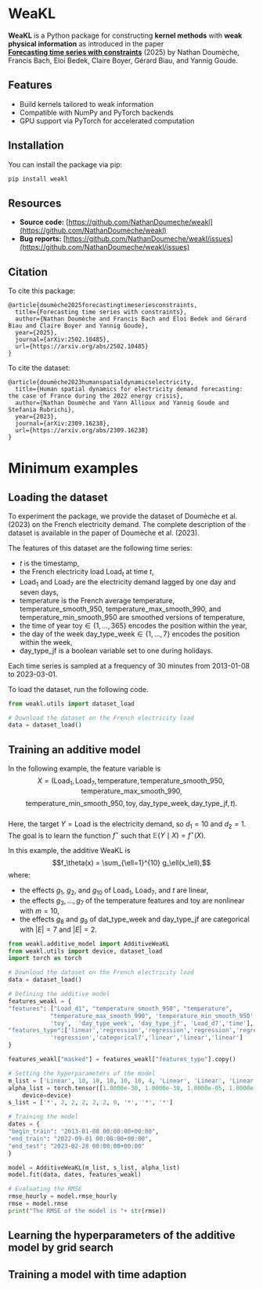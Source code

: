 # WeaKL

**WeaKL** is a Python package for constructing **kernel methods** with **weak physical information** as introduced in the paper  
[**Forecasting time series with constraints**](https://arxiv.org/abs/2502.10485) (2025) by Nathan Doumèche, Francis Bach, Eloi Bedek, Claire Boyer, Gérard Biau, and Yannig Goude.



##  Features

- Build kernels tailored to weak information
- Compatible with NumPy and PyTorch backends  
- GPU support via PyTorch for accelerated computation  

## Installation

You can install the package via pip:

```bash
pip install weakl
```

## Resources

* **Source code:** [https://github.com/NathanDoumeche/weakl](https://github.com/NathanDoumeche/weakl)
* **Bug reports:** [https://github.com/NathanDoumeche/weakl/issues](https://github.com/NathanDoumeche/weakl/issues)



## Citation
To cite this package:

    @article{doumèche2025forecastingtimeseriesconstraints,
      title={Forecasting time series with constraints}, 
      author={Nathan Doumèche and Francis Bach and Éloi Bedek and Gérard Biau and Claire Boyer and Yannig Goude},
      year={2025},
      journal={arXiv:2502.10485},
      url={https://arxiv.org/abs/2502.10485}
    }

To cite the dataset:

    @article{doumèche2023humanspatialdynamicselectricity,
      title={Human spatial dynamics for electricity demand forecasting: the case of France during the 2022 energy crisis}, 
      author={Nathan Doumèche and Yann Allioux and Yannig Goude and Stefania Rubrichi},
      year={2023},
      journal={arXiv:2309.16238},
      url={https://arxiv.org/abs/2309.16238}
    }

# Minimum examples

## Loading the dataset
To experiment the package, we provide the dataset of Doumèche et al. (2023) on the French electricity demand. The complete description of the dataset is available in the paper of Doumèche et al. (2023). 


The features of this dataset are the following time series:
* $t$ is the timestamp,  
* the French electricity load $\text{Load}_t$ at time $t$,  
* $\text{Load}_1$ and $\text{Load}_7$ are the electricity demand lagged by one day and seven days,  
* $\text{temperature}$ is the French average temperature, $\text{temperature\_smooth\_950}$, $\text{temperature\_max\_smooth\_990}$, and $\text{temperature\_min\_smooth\_950}$ are smoothed versions of $\text{temperature}$,  
* the time of year $\text{toy} \in \{1, \dots, 365\}$ encodes the position within the year,  
* the day of the week $\text{day\_type\_week} \in \{1, \dots, 7\}$ encodes the position within the week,  
* $\text{day\_type\_jf}$ is a boolean variable set to one during holidays.

Each time series is sampled at a frequency of $30$ minutes from 2013-01-08 to 2023-03-01.

To load the dataset, run the following code.

```python
from weakl.utils import dataset_load

# Download the dataset on the French electricity load
data = dataset_load()
```

## Training an additive model

In the following example, the feature variable is  
$$
X = (\text{Load}_1, \text{Load}_7, \text{temperature}, \text{temperature\_smooth\_950}, \text{temperature\_max\_smooth\_990},
$$
$$
\text{temperature\_min\_smooth\_950}, \text{toy}, \text{day\_type\_week}, \text{day\_type\_jf}, t).
$$  
Here, the target $Y = \text{Load}$ is the electricity demand, so $d_1 = 10$ and $d_2 = 1$.  
The goal is to learn the function $f^\star$ such that $\mathbb{E}(Y \mid X) = f^\star(X)$.



In this example, the additive WeaKL is $$f_\theta(x) = \sum_{\ell=1}^{10} g_\ell(x_\ell),$$ where:

* the effects $g_1$, $g_2$, and $g_{10}$ of $\mathrm{Load}_1$, $\mathrm{Load}_7$, and $t$ are linear,
* the effects $g_3,\dots, g_7$ of the temperature features and $\mathrm{toy}$ are nonlinear with $m=10$,
* the effects $g_8$ and $g_9$ of   $\mathrm{dat\_ type\_ week}$ and $\mathrm{day\_ type\_ jf}$ are categorical with $|E| = 7$ and $|E| = 2$.


```python
from weakl.additive_model import AdditiveWeaKL
from weakl.utils import device, dataset_load
import torch as torch

# Download the dataset on the French electricity load
data = dataset_load()

# Defining the additive model
features_weakl = {
"features": ["Load_d1", "temperature_smooth_950", "temperature",
            "temperature_max_smooth_990", 'temperature_min_smooth_950',
            'toy',  'day_type_week', 'day_type_jf', 'Load_d7','time'],
"features_type":['linear','regression','regression','regression','regression', 
            'regression','categorical7','linear','linear','linear']
}

features_weakl["masked"] = features_weakl["features_type"].copy()

# Setting the hyperparameters of the model
m_list = ['Linear', 10, 10, 10, 10, 10, 4, 'Linear', 'Linear', 'Linear']
alpha_list = torch.tensor([1.0000e-30, 1.0000e-30, 1.0000e-05, 1.0000e-03, 1.0000e-03, 1.0000e-04, 1.0000e-08, 1.0000e-30, 1.0000e-30, 1.0000e-30, 1.0000e-30],
    device=device)
s_list = ['*', 2, 2, 2, 2, 2, 0, '*', '*', '*']

# Training the model
dates = {
"begin_train": "2013-01-08 00:00:00+00:00",
"end_train": "2022-09-01 00:00:00+00:00",
"end_test": "2023-02-28 00:00:00+00:00"
}

model = AdditiveWeaKL(m_list, s_list, alpha_list)
model.fit(data, dates, features_weakl)

# Evaluating the RMSE
rmse_hourly = model.rmse_hourly
rmse = model.rmse
print("The RMSE of the model is "+ str(rmse))
```

## Learning the hyperparameters of the additive model by grid search

## Training a model with time adaption